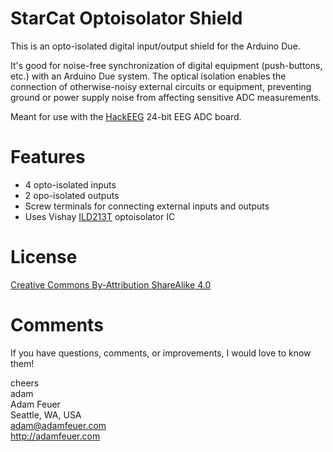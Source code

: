 StarCat Optoisolator Shield
===========================

This is an opto-isolated digital input/output shield for the Arduino Due.

It's good for noise-free synchronization of digital equipment (push-buttons, etc.) with 
an Arduino Due system. The optical isolation enables the connection of otherwise-noisy
external circuits or equipment, preventing ground or power supply noise from affecting 
sensitive ADC measurements. 

Meant for use with the [HackEEG](https://github.com/adamfeuer/hackeeg-shield) 24-bit EEG 
ADC board.

Features
========

* 4 opto-isolated inputs
* 2 opo-isolated outputs
* Screw terminals for connecting external inputs and outputs
* Uses Vishay [ILD213T](http://www.vishay.com/docs/83647/ild205t.pdf) optoisolator IC


License
=======

[Creative Commons By-Attribution ShareAlike 4.0](https://creativecommons.org/licenses/by-sa/4.0/)


Comments
========

If you have questions, comments, or improvements, I would love to know them!

cheers <br>
adam <br>
Adam Feuer <br>
Seattle, WA, USA <br>
adam@adamfeuer.com <br>
http://adamfeuer.com <br>


